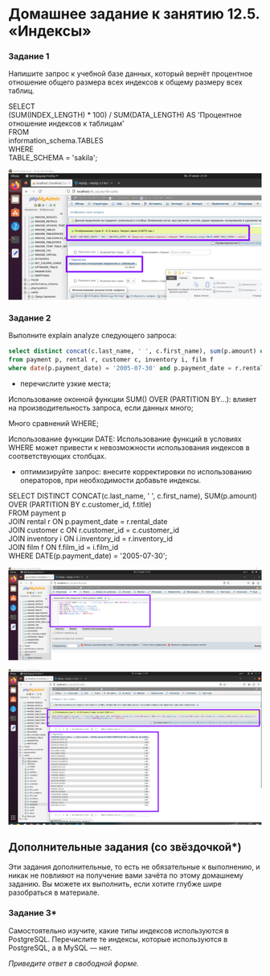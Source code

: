 # Домашнее задание к занятию 12.5. «Индексы»

### Задание 1

Напишите запрос к учебной базе данных, который вернёт процентное отношение общего размера всех индексов к общему размеру всех таблиц.

SELECT  
    (SUM(INDEX_LENGTH) * 100) / SUM(DATA_LENGTH) AS 'Процентное отношение индексов к таблицам'  
FROM  
    information_schema.TABLES  
WHERE  
    TABLE_SCHEMA = 'sakila';  

![](./img/12-5/1.png)

### Задание 2

Выполните explain analyze следующего запроса:
```sql
select distinct concat(c.last_name, ' ', c.first_name), sum(p.amount) over (partition by c.customer_id, f.title)
from payment p, rental r, customer c, inventory i, film f
where date(p.payment_date) = '2005-07-30' and p.payment_date = r.rental_date and r.customer_id = c.customer_id and i.inventory_id = r.inventory_id
```
- перечислите узкие места;

Использование оконной функции SUM() OVER (PARTITION BY...): влияет на производительность запроса, если данных много;

Много сравнений WHERE;

Использование функции DATE: Использование функций в условиях WHERE может привести к невозможности использования индексов в соответствующих столбцах. 

- оптимизируйте запрос: внесите корректировки по использованию операторов, при необходимости добавьте индексы.

SELECT DISTINCT CONCAT(c.last_name, ' ', c.first_name), SUM(p.amount) OVER (PARTITION BY c.customer_id, f.title)  
FROM payment p  
JOIN rental r ON p.payment_date = r.rental_date  
JOIN customer c ON r.customer_id = c.customer_id  
JOIN inventory i ON i.inventory_id = r.inventory_id  
JOIN film f ON f.film_id = i.film_id  
WHERE DATE(p.payment_date) = '2005-07-30';  

![](./img/12-5/2_1.png)

![](./img/12-5/2_2.png)

## Дополнительные задания (со звёздочкой*)
Эти задания дополнительные, то есть не обязательные к выполнению, и никак не повлияют на получение вами зачёта по этому домашнему заданию. Вы можете их выполнить, если хотите глубже шире разобраться в материале.

### Задание 3*

Самостоятельно изучите, какие типы индексов используются в PostgreSQL. Перечислите те индексы, которые используются в PostgreSQL, а в MySQL — нет.

*Приведите ответ в свободной форме.*
